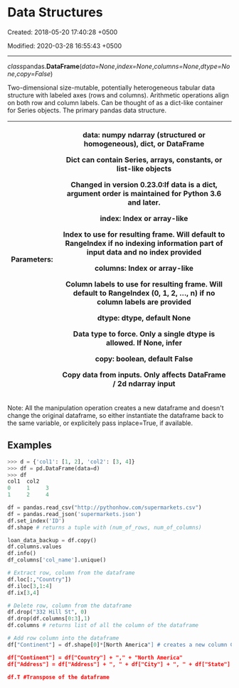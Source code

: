 # Data Structures

Created: 2018-05-20 17:40:28 +0500

Modified: 2020-03-28 16:55:43 +0500

---

*class*pandas.**DataFrame**(*data=None*,*index=None*,*columns=None*,*dtype=None*,*copy=False*)

Two-dimensional size-mutable, potentially heterogeneous tabular data structure with labeled axes (rows and columns). Arithmetic operations align on both row and column labels. Can be thought of as a dict-like container for Series objects. The primary pandas data structure.

<table>
<colgroup>
<col style="width: 21%" />
<col style="width: 78%" />
</colgroup>
<thead>
<tr class="header">
<th><strong>Parameters:</strong></th>
<th><p><strong>data</strong>: numpy ndarray (structured or homogeneous), dict, or DataFrame</p>
<p>Dict can contain Series, arrays, constants, or list-like objects</p>
<p>Changed in version 0.23.0:If data is a dict, argument order is maintained for Python 3.6 and later.</p>
<p><strong>index</strong>: Index or array-like</p>
<p>Index to use for resulting frame. Will default to RangeIndex if no indexing information part of input data and no index provided</p>
<p><strong>columns</strong>: Index or array-like</p>
<p>Column labels to use for resulting frame. Will default to RangeIndex (0, 1, 2, …, n) if no column labels are provided</p>
<p><strong>dtype</strong>: dtype, default None</p>
<p>Data type to force. Only a single dtype is allowed. If None, infer</p>
<p><strong>copy</strong>: boolean, default False</p>
<p>Copy data from inputs. Only affects DataFrame / 2d ndarray input</p></th>
</tr>
</thead>
<tbody>
</tbody>
</table>

Note: All the manipulation operation creates a new dataframe and doesn't change the original dataframe, so either instantiate the dataframe back to the same variable, or explicitely pass inplace=True, if available.

## Examples

```python
>>> d = {'col1': [1, 2], 'col2': [3, 4]}
>>> df = pd.DataFrame(data=d)
>>> df
col1  col2
0     1     3
1     2     4

df = pandas.read_csv("http://pythonhow.com/supermarkets.csv")
df = pandas.read_json('supermarkets.json')
df.set_index('ID')
df.shape # returns a tuple with (num_of_rows, num_of_columns)

loan_data_backup = df.copy()
df.columns.values
df.info()
df_columns['col_name'].unique()

# Extract row, column from the dataframe
df.loc[:,"Country"])
df.iloc[3,1:4]
df.ix[3,4]

# Delete row, column from the dataframe
df.drop("332 Hill St", 0)
df.drop(df.columns[0:3],1)
df.columns # returns list of all the column of the dataframe

# Add row column into the dataframe
df["Continent"] = df.shape[0]*[North America"] # creates a new column Continent and set all the values of the rows to "North America"

df["Continent"] = df["Country"] + "," + "North America"
df["Address"] = df["Address"] + ", " + df["City"] + ", " + df["State"] + ", " + df["Country"] #update the column Continent, with all addition of all the values specified in the Column.

df.T #Transpose of the dataframe
```
